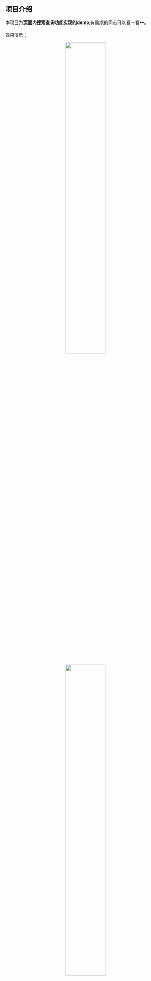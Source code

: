 ## 项目介绍

本项目为**页面内搜索查询功能实现的demo**,有需求的同志可以看一看🕶。

效果演示：

<center><img src="https://img-blog.csdnimg.cn/230285f1d277494fb3992d5201148a98.gif" width="50%"></center>

<center><img src="https://img-blog.csdnimg.cn/b9caa59b4a3049c9b9feec1be25c0a75.png" width="50%"></center>

<center><img src="https://img-blog.csdnimg.cn/f1b426f8d2cd47b786ae5241c03ddc95.png" width="50%"></center>

项目博客地址为：[微信小程序之页面内搜索查询功能](https://blog.csdn.net/booze_/article/details/127878404),同时也欢迎大家访问我的博客。



(☞ﾟヮﾟ)☞希望大家多多star🎇

